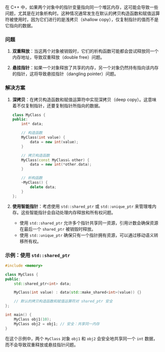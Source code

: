 在 C++ 中，如果两个对象中的指针变量指向同一个堆区内存，这可能会导致一些问题，尤其是在对象析构时。这种情况通常发生在默认的拷贝构造函数和赋值运算符被使用时，因为它们进行的是浅拷贝（shallow copy），仅复制指针的值而不是它指向的数据。

### 问题

1. **双重释放**：当这两个对象被销毁时，它们的析构函数可能都会尝试释放同一个内存地址，导致双重释放（double free）问题。

2. **悬挂指针**：如果一个对象释放了共享的内存，另一个对象仍然持有指向该内存的指针，这将导致悬挂指针（dangling pointer）问题。

### 解决方案

1. **深拷贝**：在拷贝构造函数和赋值运算符中实现深拷贝（deep copy）。这意味着不仅复制指针，还要复制指针所指向的数据。

   ```cpp
   class MyClass {
   public:
       int* data;

       // 构造函数
       MyClass(int value) {
           data = new int(value);
       }

       // 拷贝构造函数
       MyClass(const MyClass& other) {
           data = new int(*other.data);
       }

       // 析构函数
       ~MyClass() {
           delete data;
       }
   };
   ```

2. **使用智能指针**：考虑使用 `std::shared_ptr` 或 `std::unique_ptr` 来管理堆内存。这些智能指针会自动处理内存释放和所有权问题。

   - 使用 `std::shared_ptr` 允许多个指针共享同一资源，引用计数会确保资源在最后一个 `shared_ptr` 被销毁时释放。
   - 使用 `std::unique_ptr` 确保只有一个指针拥有资源，可以通过移动语义转移所有权。

### 示例：使用 `std::shared_ptr`

```cpp
#include <memory>

class MyClass {
public:
    std::shared_ptr<int> data;

    MyClass(int value) : data(std::make_shared<int>(value)) {}

    // 默认的拷贝构造函数和赋值运算符对 shared_ptr 安全
};

int main() {
    MyClass obj1(10);
    MyClass obj2 = obj1; // 安全：共享同一内存
}
```

在这个示例中，两个 `MyClass` 对象 `obj1` 和 `obj2` 会安全地共享同一个 `int` 数据，而不会导致双重释放或悬挂指针问题。
